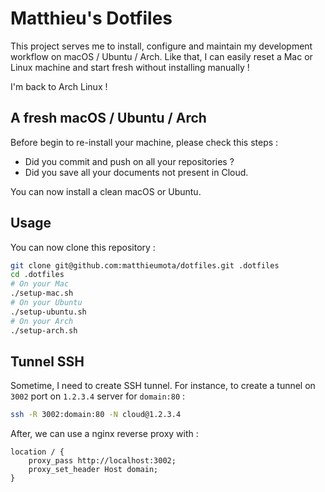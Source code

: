 # Matthieu's Dotfiles

This project serves me to install, configure and maintain my development workflow on macOS / Ubuntu / Arch. Like that, I can easily reset a Mac or Linux machine and start fresh without installing manually !

I'm back to Arch Linux !

## A fresh macOS / Ubuntu / Arch

Before begin to re-install your machine, please check this steps :

- Did you commit and push on all your repositories ?
- Did you save all your documents not present in Cloud.

You can now install a clean macOS or Ubuntu.

## Usage

You can now clone this repository :

```bash
git clone git@github.com:matthieumota/dotfiles.git .dotfiles
cd .dotfiles
# On your Mac
./setup-mac.sh
# On your Ubuntu
./setup-ubuntu.sh
# On your Arch
./setup-arch.sh
```

## Tunnel SSH

Sometime, I need to create SSH tunnel. For instance, to create a tunnel on `3002` port on `1.2.3.4` server for `domain:80` :

```bash
ssh -R 3002:domain:80 -N cloud@1.2.3.4
```

After, we can use a nginx reverse proxy with :

```
location / {
    proxy_pass http://localhost:3002;
    proxy_set_header Host domain;
}
```
